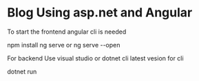 # Blog Using asp.net and Angular

To start the frontend angular cli is needed

npm install
ng serve or ng serve --open

For backend Use visual studio or dotnet cli latest vesion
for cli 

dotnet run
